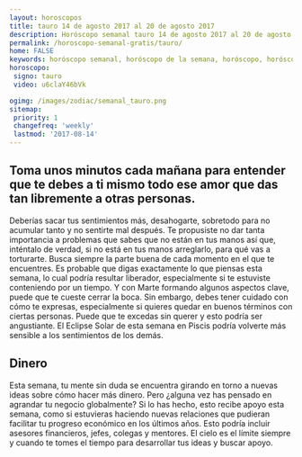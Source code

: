 ```yaml
---
layout: horoscopos
title: tauro 14 de agosto 2017 al 20 de agosto 2017 
description: Horóscopo semanal tauro 14 de agosto 2017 al 20 de agosto 2017. Toma unos minutos cada mañana para entender que te debes a ti mismo todo ese amor que das tan libremente a otras personas.
permalink: /horoscopo-semanal-gratis/tauro/
home: FALSE
keywords: horóscopo semanal, horóscopo de la semana, horóscopo, horóscopo gratis,horóscopos, horóscopo esperanza gracia, horoscopos tauro la semana, horóscopos gratis, Tarot, Astrologia, Zodíaco, tauro, horoscopo gratis, semanal
horoscopo:
 signo: tauro
 video: u6claY46bVk

ogimg: /images/zodiac/semanal_tauro.png
sitemap:
 priority: 1
 changefreq: 'weekly'
 lastmod: '2017-08-14'
---
```




## Toma unos minutos cada mañana para entender que te debes a ti mismo todo ese amor que das tan libremente a otras personas.

Deberías sacar tus sentimientos más, desahogarte, sobretodo para no acumular tanto y no sentirte mal después. Te propusiste no dar tanta importancia a problemas que sabes que no están en tus manos así que, inténtalo de verdad, si no está en tus manos arreglarlo, para qué vas a torturarte. 
 Busca siempre la parte buena de cada momento en el que te encuentres.
Es probable que digas exactamente lo que piensas esta semana, lo cual podría resultar liberador, especialmente si te estuviste conteniendo por un tiempo. Y con Marte formando algunos aspectos clave, puede que te cueste cerrar la boca. Sin embargo, debes tener cuidado con cómo te expresas, especialmente si quieres quedar en buenos términos con ciertas personas. Puede que te excedas sin querer y esto podría ser angustiante. El Eclipse Solar de esta semana en Piscis podría volverte más sensible a los sentimientos de los demás.

## Dinero

Esta semana, tu mente sin duda se encuentra girando en torno a nuevas ideas sobre cómo hacer más dinero. Pero ¿alguna vez has pensado en agrandar tu negocio globalmente? Si lo has hecho, esto recibe apoyo esta semana, como si estuvieras haciendo nuevas relaciones que pudieran facilitar tu progreso económico en los últimos años. Esto podría incluir asesores financieros, jefes, colegas y mentores. El cielo es el límite siempre y cuando te tomes el tiempo para desarrollar tus ideas y buscar apoyo.